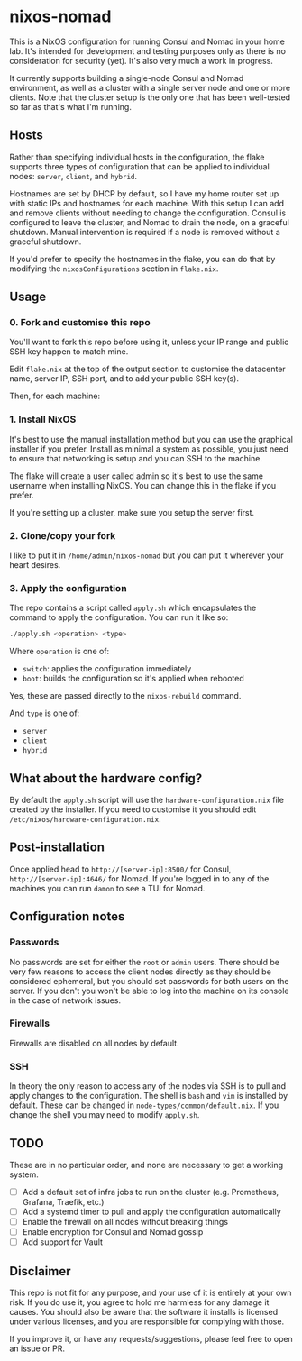 # nixos-nomad

This is a NixOS configuration for running Consul and Nomad in your home lab.
It's intended for development and testing purposes only as there is no
consideration for security (yet). It's also very much a work in progress.

It currently supports building a single-node Consul and Nomad environment,
as well as a cluster with a single server node and one or more clients. Note
that the cluster setup is the only one that has been well-tested so far as
that's what I'm running.

## Hosts

Rather than specifying individual hosts in the configuration, the flake
supports three types of configuration that can be applied to individual nodes:
`server`, `client`, and `hybrid`.

Hostnames are set by DHCP by default, so I have my home router set up with
static IPs and hostnames for each machine. With this setup I can add and remove
clients without needing to change the configuration. Consul is configured to
leave the cluster, and Nomad to drain the node, on a graceful shutdown. Manual
intervention is required if a node is removed without a graceful shutdown.

If you'd prefer to specify the hostnames in the flake, you can do that by
modifying the `nixosConfigurations` section in `flake.nix`.

## Usage

### 0. Fork and customise this repo

You'll want to fork this repo before using it, unless your IP range and public
SSH key happen to match mine.

Edit `flake.nix` at the top of the output section to customise the datacenter
name, server IP, SSH port, and to add your public SSH key(s).

Then, for each machine:

### 1. Install NixOS

It's best to use the manual installation method but you can use the graphical
installer if you prefer. Install as minimal a system as possible, you just
need to ensure that networking is setup and you can SSH to the machine.

The flake will create a user called admin so it's best to use the same username
when installing NixOS. You can change this in the flake if you prefer.

If you're setting up a cluster, make sure you setup the server first.

### 2. Clone/copy your fork

I like to put it in `/home/admin/nixos-nomad` but you can put it wherever your
heart desires.

### 3. Apply the configuration

The repo contains a script called `apply.sh` which encapsulates the command to
apply the configuration. You can run it like so:

```sh
./apply.sh <operation> <type>
```

Where `operation` is one of:

- `switch`: applies the configuration immediately
- `boot`: builds the configuration so it's applied when rebooted

Yes, these are passed directly to the `nixos-rebuild` command.

And `type` is one of:

- `server`
- `client`
- `hybrid`

## What about the hardware config?

By default the `apply.sh` script will use the `hardware-configuration.nix` file
created by the installer. If you need to customise it you should edit
`/etc/nixos/hardware-configuration.nix`.

## Post-installation

Once applied head to `http://[server-ip]:8500/` for Consul,
`http://[server-ip]:4646/` for Nomad. If you're logged in to any of the
machines you can run `damon` to see a TUI for Nomad.

## Configuration notes

### Passwords

No passwords are set for either the `root` or `admin` users. There should be
very few reasons to access the client nodes directly as they should be
considered ephemeral, but you should set passwords for both users on the
server. If you don't you won't be able to log into the machine on its console
in the case of network issues.

### Firewalls

Firewalls are disabled on all nodes by default.

### SSH

In theory the only reason to access any of the nodes via SSH is to pull and
apply changes to the configuration. The shell is `bash` and `vim` is installed
by default. These can be changed in `node-types/common/default.nix`. If you
change the shell you may need to modify `apply.sh`.

## TODO

These are in no particular order, and none are necessary to get a working
system.

- [ ] Add a default set of infra jobs to run on the cluster (e.g. Prometheus,
      Grafana, Traefik, etc.)
- [ ] Add a systemd timer to pull and apply the configuration automatically
- [ ] Enable the firewall on all nodes without breaking things
- [ ] Enable encryption for Consul and Nomad gossip
- [ ] Add support for Vault

## Disclaimer

This repo is not fit for any purpose, and your use of it is entirely at your
own risk. If you do use it, you agree to hold me harmless for any damage it
causes. You should also be aware that the software it installs is licensed
under various licenses, and you are responsible for complying with those.

If you improve it, or have any requests/suggestions, please feel free to open
an issue or PR.
